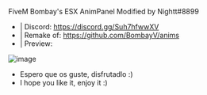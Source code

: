 FiveM Bombay's ESX AnimPanel Modified by Nightt#8899

- | Discord: https://discord.gg/Suh7hfwwXV
- | Remake of: https://github.com/BombayV/anims
- | Preview:

![image](https://user-images.githubusercontent.com/101990128/162641080-c99069a7-8b9d-4c54-b601-9b2524b59271.png)

- Espero que os guste, disfrutadlo :)
- I hope you like it, enjoy it :)

